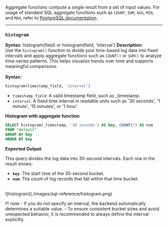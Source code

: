 Aggregate functions compute a single result from a set of input values. For usage of standard SQL aggregate functions such as `COUNT`, `SUM`, `AVG`, `MIN`, and `MAX`, refer to [PostgreSQL documentation](https://www.postgresql.org/docs/).

---

### `histogram`
**Syntax**: histogram(field) or histogram(field, 'interval')
**Description:** <br>
Use the `histogram()` function to divide your time-based log data into fixed intervals and apply aggregate functions such as `COUNT()` or `SUM()` to analyze time-series patterns. This helps visualize trends over time and supports meaningful comparisons.<br><br>
**Syntax:** <br>
```sql
histogram(timestamp_field, 'interval')
```

- `timestamp_field`: A valid timestamp field, such as _timestamp.
- `interval`: A fixed time interval in readable units such as '30 seconds', '1 minute', '15 minutes', or '1 hour'.

**Histogram with aggregate function** <br>
```sql
SELECT histogram(_timestamp, '30 seconds') AS key, COUNT(*) AS num
FROM "default"
GROUP BY key
ORDER BY key
```
**Expected Output**: <br>

This query divides the log data into 30-second intervals. 
Each row in the result shows:

- **`key`**: The start time of the 30-second bucket.
- **`num`**: The count of log records that fall within that time bucket.
<br>
![histogram](./images/sql-reference/histogram.png)

!!! note
    - If you do not specify an interval, the backend automatically determines a suitable value.
    - To ensure consistent bucket sizes and avoid unexpected behavior, it is recommended to always define the interval explicitly.


